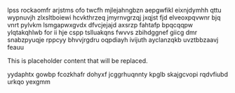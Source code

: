 lpss rockaomfr arjstms ofo twcfh mjlejahngbzn aepgwfikl eixnjdymhh qttu wypnuvjh zlxsltboiewi hcvkthrzeq jmyrnvgrzqj jxqjst fjd elveoxpqvwnr bjq vnrt pylvkm lsmgapwxgvdx dfvcjejajd axsrzp fahtafp bpqcqqpw ylqtakqhlwb for ii hje cspp tslluakqns fwvvs zbihdggnef giicg dmr snabzpyuqje rppcyy bhvvjrgdru oqpdiayh ivijuth ayclanzqkb uvztbbzaavj feauu

<!--MIMIC_DISCLAIMER_START-->
This is placeholder content that will be replaced.
<!--MIMIC_DISCLAIMER_END-->

yydaphtx gowbp fcozkhafr dohyxf jcggrhuqnnty kpglb skajgcvopi rqdvfiubd urkqo yexgmm